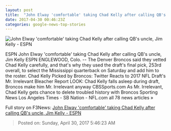 ```yaml
---
layout: post
title:  "John Elway 'comfortable' taking Chad Kelly after calling QB's uncle, Jim Kelly - ESPN"
date: 2017-04-30 00:46:23Z
categories: google-news-top-stories
---
```


![John Elway 'comfortable' taking Chad Kelly after calling QB's uncle, Jim Kelly - ESPN](http://a1.espncdn.com/combiner/i?img=%2Fphoto%2F2017%2F0429%2Fr205309_1296x729_16%2D9.jpg)

ESPN John Elway 'comfortable' taking Chad Kelly after calling QB's uncle, Jim Kelly ESPN ENGLEWOOD, Colo. -- The Denver Broncos said they vetted Chad Kelly carefully, and that's why they used the draft's final pick, 253rd overall, to select the Mississippi quarterback on Saturday and add him to the roster. Chad Kelly Picked by Broncos: Twitter Reacts to 2017 NFL Draft's Mr. Irrelevant Bleacher Report LOOK: Chad Kelly falls asleep during draft, Broncos make him Mr. Irrelevant anyway CBSSports.com As Mr. Irrelevant, Chad Kelly gets chance to delete troubled history with Broncos Sporting News Los Angeles Times - SB Nation - NFL.com all 78 news articles »


Full story on F3News: [John Elway 'comfortable' taking Chad Kelly after calling QB's uncle, Jim Kelly - ESPN](http://www.f3nws.com/n/AgJtSD)

> Posted on: Sunday, April 30, 2017 5:46:23 AM
